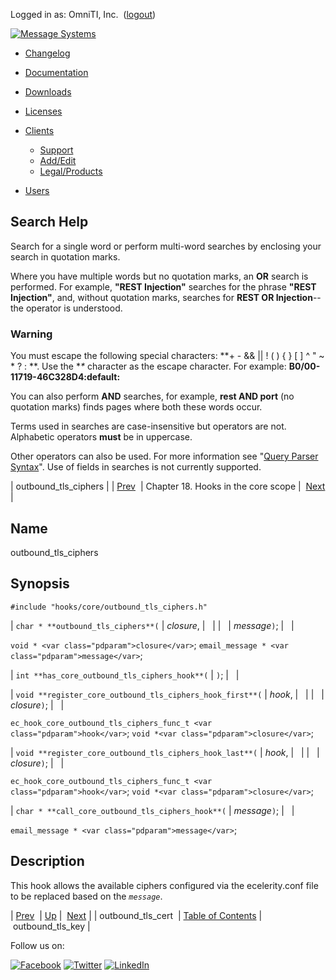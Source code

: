 Logged in as: OmniTI, Inc.  ([logout](https://support.messagesystems.com/logout.php))

[![Message Systems](https://support.messagesystems.com/images/ms-white205.png)](https://support.messagesystems.com/start.php) 

*   [Changelog](https://support.messagesystems.com/start.php?show=changelog)
*   [Documentation](https://support.messagesystems.com/docs/)
*   [Downloads](https://support.messagesystems.com/start.php)

*   [Licenses](https://support.messagesystems.com/license_summary.php)
*   <a href="">Clients</a>
    *   [Support](https://support.messagesystems.com/cs.php)
    *   [Add/Edit](https://support.messagesystems.com/edit_client.php)
    *   [Legal/Products](https://support.messagesystems.com/edit_products.php)
*   [Users](https://support.messagesystems.com/edit_customer.php)

## Search Help

Search for a single word or perform multi-word searches by enclosing your search in quotation marks.

Where you have multiple words but no quotation marks, an **OR** search is performed. For example, **"REST Injection"** searches for the phrase **"REST Injection"**, and, without quotation marks, searches for **REST OR Injection**--the operator is understood.

### Warning

You must escape the following special characters: **+ - && || ! ( ) { } [ ] ^ " ~ * ? : \**. Use the **\** character as the escape character. For example: **B0/00-11719-46C328D4\:default\:**

You can also perform **AND** searches, for example, **rest AND port** (no quotation marks) finds pages where both these words occur.

Terms used in searches are case-insensitive but operators are not. Alphabetic operators **must** be in uppercase.

Other operators can also be used. For more information see "[Query Parser Syntax](https://lucene.apache.org/core/old_versioned_docs/versions/3_0_0/queryparsersyntax.html)". Use of fields in searches is not currently supported.

| outbound_tls_ciphers |
| [Prev](extending.hooks.core.outbound_tls_cert.php)  | Chapter 18. Hooks in the core scope |  [Next](extending.hooks.core.outbound_tls_key.php) |

<a name="extending.hooks.core.outbound_tls_ciphers"></a>
## Name

outbound_tls_ciphers

## Synopsis

`#include "hooks/core/outbound_tls_ciphers.h"`

| `char * **outbound_tls_ciphers**(` | <var class="pdparam">closure</var>, |   |
|   | <var class="pdparam">message</var>`)`; |   |

`void * <var class="pdparam">closure</var>`;
`email_message * <var class="pdparam">message</var>`;

| `int **has_core_outbound_tls_ciphers_hook**(` | `)`; |   |

| `void **register_core_outbound_tls_ciphers_hook_first**(` | <var class="pdparam">hook</var>, |   |
|   | <var class="pdparam">closure</var>`)`; |   |

`ec_hook_core_outbound_tls_ciphers_func_t <var class="pdparam">hook</var>`;
`void *<var class="pdparam">closure</var>`;

| `void **register_core_outbound_tls_ciphers_hook_last**(` | <var class="pdparam">hook</var>, |   |
|   | <var class="pdparam">closure</var>`)`; |   |

`ec_hook_core_outbound_tls_ciphers_func_t <var class="pdparam">hook</var>`;
`void *<var class="pdparam">closure</var>`;

| `char * **call_core_outbound_tls_ciphers_hook**(` | <var class="pdparam">message</var>`)`; |   |

`email_message * <var class="pdparam">message</var>`;<a name="idp22120528"></a>
## Description

This hook allows the available ciphers configured via the ecelerity.conf file to be replaced based on the *`message`*.

| [Prev](extending.hooks.core.outbound_tls_cert.php)  | [Up](extending.hooks.core.php) |  [Next](extending.hooks.core.outbound_tls_key.php) |
| outbound_tls_cert  | [Table of Contents](index.php) |  outbound_tls_key |

Follow us on:

[![Facebook](https://support.messagesystems.com/images/icon-facebook.png)](http://www.facebook.com/messagesystems) [![Twitter](https://support.messagesystems.com/images/icon-twitter.png)](http://twitter.com/#!/MessageSystems) [![LinkedIn](https://support.messagesystems.com/images/icon-linkedin.png)](http://www.linkedin.com/company/message-systems)